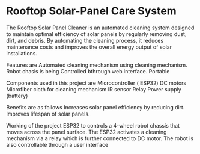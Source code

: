 # Rooftop Solar-Panel Care System
The Rooftop Solar Panel Cleaner is an automated cleaning system designed to maintain optimal efficiency of solar panels by regularly removing dust, dirt, and debris. By automating the cleaning process, it reduces maintenance costs and improves the overall energy output of solar installations.

Features are
Automated cleaning mechanism using cleaning mechanism.
Robot chasis is being Controlled bthrough web interface.
Portable


Components used in this project are
Microcontroller ( ESP32)
DC motors
Microfiber cloth for cleaning mechanism
IR sensor
Relay
Power supply (battery)

Benefits are as follows
Increases solar panel efficiency by reducing dirt.
Improves lifespan of solar panels.

Working of the project 
ESP32 to controls a 4-wheel robot chassis that moves across the panel surface. 
The ESP32 activates a cleaning mechanism via a relay which is further connected to DC motor.
The robot is also controllable through a user interface 
